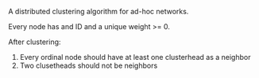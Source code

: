 A distributed clustering algorithm for ad-hoc networks.

Every node has and ID and a unique weight >= 0.

After clustering:
  1) Every ordinal node should have at least one clusterhead as a neighbor
  2) Two clusetheads should not be neighbors

